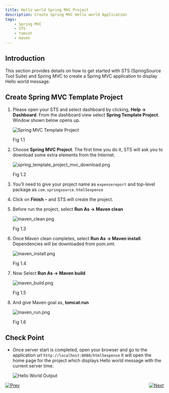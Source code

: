 ```yaml
---
title: Hello world Spring MVC Project
description: Create Spring MVC Hello world Application
tags:
    - Spring MVC
    - STS
    - tomcat
    - maven
---
```


## Introduction
This section provides details on how to get started with STS (SpringSource Tool Suite) and Spring MVC to create a Spring MVC application to display Hello world message.

## Create Spring MVC Template Project
1.  Please open your STS and select dashboard by clicking, **Help -> Dashboard**. From the dashboard
view select **Spring Template Project**. Window shown below opens up.

	![Spring MVC Template Project](/images/spring_tutorial/spring_template_project_mvc.png)

     Fig 1.1


2.  Choose **Spring MVC Project**. The first time you do it, STS will ask you to download some extra
elements from the Internet.

	![spring_template_project_mvc_download.png](/images/spring_tutorial/spring_template_project_mvc_download.png)

     Fig 1.2

3.  You’ll need to give your project name as `expensereport` and top-level package as `com.springsource.html5expense`

4.  Click on **Finish** – and STS will create the project.

5.  Before run the project, select **Run As -> Maven clean**

	![maven_clean.png](/images/spring_tutorial/maven_clean.png)

     Fig 1.3

6.  Once Maven clean completes, select **Run As -> Maven install**. Dependencies will be downloaded from pom.xml.

	![maven_install.png](/images/spring_tutorial/maven_install.png)

     Fig 1.4

7.  Now Select **Run As -> Maven build**

	![maven_build.png](/images/spring_tutorial/maven_build.png)

     Fig 1.5

8.  And give Maven goal as, **tomcat:run**

	![maven_run.png](/images/spring_tutorial/maven_run.png)

     Fig 1.6

## Check Point
*  Once server start is completed, open your browser and go to the application url `http://localhost:8080/html5expense` it will open the home page for the project which displays Hello world message with the current server time.

	![Hello World Output](/images/spring_tutorial/hello_world.png)

[![Prev](/images/spring_tutorial/prev_doc.png)](/frameworks/java/spring/tutorials/springmvc-jpa-postgres/spring-getting-started-with-STS.html)  <span style="float: right;">[![Next](/images/spring_tutorial/next_doc.png)](/frameworks/java/spring/tutorials/springmvc-jpa-postgres/spring-expensereport-app-tutorial.html)</span>
